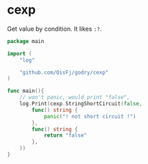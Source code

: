 # cexp

Get value by condition. It likes `:?`.

```go
package main

import (
	"log"

	"github.com/QisFj/godry/cexp"
)

func main(){
    // won't panic, would print "false", 
    log.Print(cexp.StringShortCircuit(false,
    	func() string {
    	    panic("! not short circuit !")
    	},
    	func() string {
    		return "false"
    	},
    ))
}
```